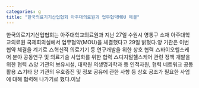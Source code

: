 ```yaml
---
categories: g
title: "한국의료기기산업협회 아주대의료원과 업무협약MOU 체결"
---
```

한국의료기기산업협회는 아주대학교의료원과 지난 27일 수원시 영통구 소재 아주대학교의료원 국제회의실에서 업무협약(MOU)을 체결했다고 29일 밝혔다.양 기관은 이번 협약 체결을 계기로 △혁신적 의료기기 등 연구개발을 위한 상호 협력 △바이오헬스케어 분야 공동연구 및 의료기술 사업화를 위한 협력 △디지털헬스케어 관련 정책 개발을 위한 협력 △양 기관의 보유시설, 대학원 의생명과학과 등 인적자원, 협력 네트워크 공동 활용 △기타 양 기관의 우호증진 및 정보 공유에 관한 사항 등 상호 공조가 필요한 사업에 대해 협력해 나가기로 했다.이날